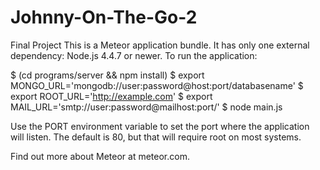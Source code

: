 # Johnny-On-The-Go-2
Final Project
This is a Meteor application bundle. It has only one external dependency:
Node.js 4.4.7 or newer. To run the application:

$ (cd programs/server && npm install)
$ export MONGO_URL='mongodb://user:password@host:port/databasename'
$ export ROOT_URL='http://example.com'
$ export MAIL_URL='smtp://user:password@mailhost:port/'
$ node main.js

Use the PORT environment variable to set the port where the
application will listen. The default is 80, but that will require
root on most systems.

Find out more about Meteor at meteor.com.
